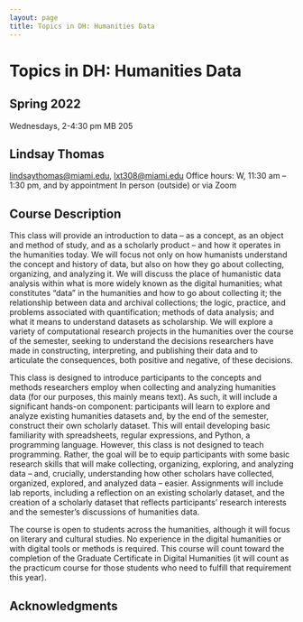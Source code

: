 ```yaml
---
layout: page
title: Topics in DH: Humanities Data
---
```

# Topics in DH: Humanities Data

## Spring 2022
Wednesdays, 2-4:30 pm
MB 205

## Lindsay Thomas
lindsaythomas@miami.edu, lxt308@miami.edu
Office hours: W, 11:30 am – 1:30 pm, and by appointment
In person (outside) or via Zoom

## Course Description
This class will provide an introduction to data – as a concept, as an object and method of study, and as a scholarly product – and how it operates in the humanities today. We will focus not only on how humanists understand the concept and history of data, but also on how they go about collecting, organizing, and analyzing it. We will discuss the place of humanistic data analysis within what is more widely known as the digital humanities; what constitutes “data” in the humanities and how to go about collecting it; the relationship between data and archival collections; the logic, practice, and problems associated with quantification; methods of data analysis; and what it means to understand datasets as scholarship. We will explore a variety of computational research projects in the humanities over the course of the semester, seeking to understand the decisions researchers have made in constructing, interpreting, and publishing their data and to articulate the consequences, both positive and negative, of these decisions.

This class is designed to introduce participants to the concepts and methods researchers employ when collecting and analyzing humanities data (for our purposes, this mainly means text). As such, it will include a significant hands-on component: participants will learn to explore and analyze existing humanities datasets and, by the end of the semester, construct their own scholarly dataset. This will entail developing basic familiarity with spreadsheets, regular expressions, and Python, a programming language. However, this class is not designed to teach programming. Rather, the goal will be to equip participants with some basic research skills that will make collecting, organizing, exploring, and analyzing data – and, crucially, understanding how other scholars have collected, organized, explored, and analyzed data – easier. Assignments will include lab reports, including a reflection on an existing scholarly dataset, and the creation of a scholarly dataset that reflects participants’ research interests and the semester’s discussions of humanities data.

The course is open to students across the humanities, although it will focus on literary and cultural studies. No experience in the digital humanities or with digital tools or methods is required. This course will count toward the completion of the Graduate Certificate in Digital Humanities (it will count as the practicum course for those students who need to fulfill that requirement this year).

## Acknowledgments
